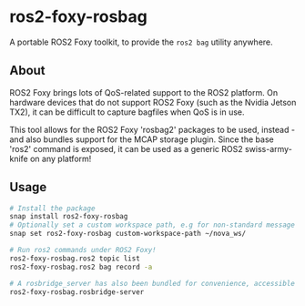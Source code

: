 # ros2-foxy-rosbag
A portable ROS2 Foxy toolkit, to provide the `ros2 bag` utility anywhere.

## About
ROS2 Foxy brings lots of QoS-related support to the ROS2 platform. 
On hardware devices that do not support ROS2 Foxy (such as the Nvidia Jetson TX2), it can be difficult to capture bagfiles when QoS is in use.

This tool allows for the ROS2 Foxy 'rosbag2' packages to be used, instead - and also bundles support for the MCAP storage plugin.
Since the base 'ros2' command is exposed, it can be used as a generic ROS2 swiss-army-knife on any platform!

## Usage
```bash
# Install the package
snap install ros2-foxy-rosbag
# Optionally set a custom workspace path, e.g for non-standard message types
snap set ros2-foxy-rosbag custom-workspace-path ~/nova_ws/

# Run ros2 commands under ROS2 Foxy!
ros2-foxy-rosbag.ros2 topic list
ros2-foxy-rosbag.ros2 bag record -a

# A rosbridge_server has also been bundled for convenience, accessible on localhost:9090
ros2-foxy-rosbag.rosbridge-server
```

